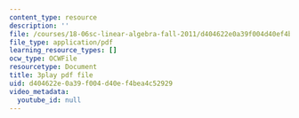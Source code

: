 ```yaml
---
content_type: resource
description: ''
file: /courses/18-06sc-linear-algebra-fall-2011/d404622e0a39f004d40ef4bea4c52929_13r9QY6cmjc.pdf
file_type: application/pdf
learning_resource_types: []
ocw_type: OCWFile
resourcetype: Document
title: 3play pdf file
uid: d404622e-0a39-f004-d40e-f4bea4c52929
video_metadata:
  youtube_id: null
---
```

